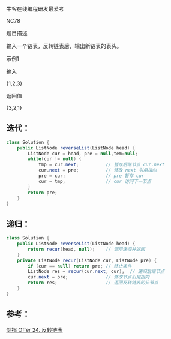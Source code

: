 牛客在线编程研发最爱考

NC78



题目描述

输入一个链表，反转链表后，输出新链表的表头。



示例1

输入

{1,2,3}

返回值

{3,2,1}



## 迭代：

````java
class Solution {
    public ListNode reverseList(ListNode head) {
        ListNode cur = head, pre = null,tem=null;
        while(cur != null) {
            tmp = cur.next; 		 // 暂存后继节点 cur.next
            cur.next = pre;          // 修改 next 引用指向
            pre = cur;               // pre 暂存 cur
            cur = tmp;               // cur 访问下一节点
        }
        return pre;
    }
}
````



## 递归：

````java
class Solution {
    public ListNode reverseList(ListNode head) {
        return recur(head, null);    // 调用递归并返回
    }
    private ListNode recur(ListNode cur, ListNode pre) {
        if (cur == null) return pre; // 终止条件
        ListNode res = recur(cur.next, cur);  // 递归后继节点
        cur.next = pre;              // 修改节点引用指向
        return res;                  // 返回反转链表的头节点
    }
}
````

## 参考：

[剑指 Offer 24. 反转链表](https://leetcode-cn.com/problems/fan-zhuan-lian-biao-lcof/)
